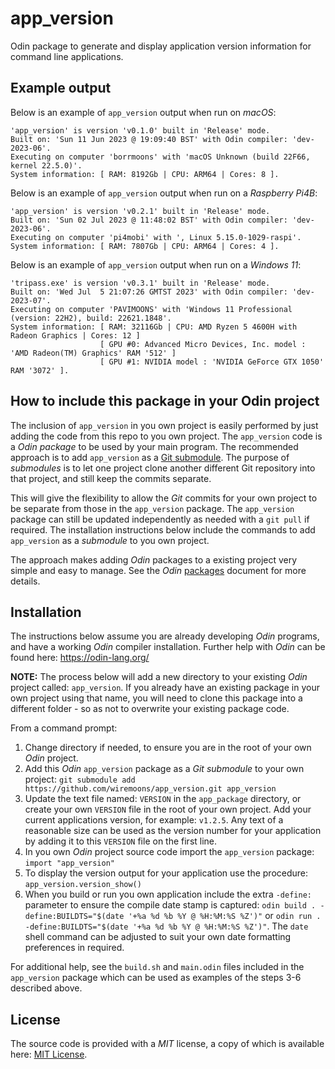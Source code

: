 # app_version
Odin package to generate and display application version information for command line applications.

## Example output

Below is an example of `app_version` output when run on *macOS*:
```
'app_version' is version 'v0.1.0' built in 'Release' mode.
Built on: 'Sun 11 Jun 2023 @ 19:09:40 BST' with Odin compiler: 'dev-2023-06'.
Executing on computer 'borrmoons' with 'macOS Unknown (build 22F66, kernel 22.5.0)'.
System information: [ RAM: 8192Gb | CPU: ARM64 | Cores: 8 ].
```

Below is an example of `app_version` output when run on a *Raspberry Pi4B*:
```
'app_version' is version 'v0.2.1' built in 'Release' mode.
Built on: 'Sun 02 Jul 2023 @ 11:48:02 BST' with Odin compiler: 'dev-2023-06'.
Executing on computer 'pi4mobi' with ', Linux 5.15.0-1029-raspi'.
System information: [ RAM: 7807Gb | CPU: ARM64 | Cores: 4 ].
```

Below is an example of `app_version` output when run on a *Windows 11*:
```
'tripass.exe' is version 'v0.3.1' built in 'Release' mode.
Built on: 'Wed Jul  5 21:07:26 GMTST 2023' with Odin compiler: 'dev-2023-07'.
Executing on computer 'PAVIMOONS' with 'Windows 11 Professional (version: 22H2), build: 22621.1848'.
System information: [ RAM: 32116Gb | CPU: AMD Ryzen 5 4600H with Radeon Graphics | Cores: 12 ]
                    [ GPU #0: Advanced Micro Devices, Inc. model : 'AMD Radeon(TM) Graphics' RAM '512' ]
                    [ GPU #1: NVIDIA model : 'NVIDIA GeForce GTX 1050' RAM '3072' ].
```

## How to include this package in your Odin project

The inclusion of `app_version` in you own project is easily performed by just adding the code from this repo to you own project. The `app_version` code is a *Odin package* to be used by your main program. The recommended approach is to add `app_version` as a [Git submodule](https://git-scm.com/book/en/v2/Git-Tools-Submodules). The purpose of *submodules* is to let one project clone another different Git repository into that project, and still keep the commits separate.

This will give the flexibility to allow the *Git* commits for your own project to be separate from those in the `app_version` package. The `app_version` package can still be updated independently as needed with a `git pull` if required. The installation instructions below include the commands to add `app_version` as a *submodule* to you own project.

The approach makes adding *Odin* packages to a existing project very simple and easy to manage. See the *Odin* [packages](https://odin-lang.org/docs/overview/#packages) document for more details.

## Installation

The instructions below assume you are already developing *Odin* programs, and have a working *Odin* compiler installation. Further help with *Odin* can be found here: https://odin-lang.org/


**NOTE:** The process below will add a new directory to your existing *Odin* project called: `app_version`. If you already have an existing package in your own project using that name, you will need to clone this package into a different folder - so as not to overwrite your existing package code.

From a command prompt:

1. Change directory if needed, to ensure you are in the root of your own *Odin* project.
2. Add this *Odin* `app_version` package as a *Git submodule* to your own project: `git submodule add https://github.com/wiremoons/app_version.git app_version`
3. Update the text file named: `VERSION` in the `app_package` directory, or create your own `VERSION` file in the root of your own project. Add your current applications version, for example: `v1.2.5`. Any text of a reasonable size can be used as the version number for your application by adding it to this `VERSION` file on the first line.
4. In you own *Odin* project source code import the `app_version` package: `import "app_version"`
5. To display the version output for your application use the procedure: `app_version.version_show()`
6. When you build or run you own application include the extra `-define:` parameter to ensure the compile date stamp is captured: `odin build . -define:BUILDTS="$(date '+%a %d %b %Y @ %H:%M:%S %Z')"` or `odin run . -define:BUILDTS="$(date '+%a %d %b %Y @ %H:%M:%S %Z')"`.  The `date` shell command can be adjusted to suit your own date formatting preferences in required.

For additional help, see the `build.sh` and `main.odin` files included in the `app_version` package which can be used as examples of the steps 3-6 described above.

## License

The source code is provided with a *MIT* license, a copy of which is available here: [MIT License](./LICENSE).
